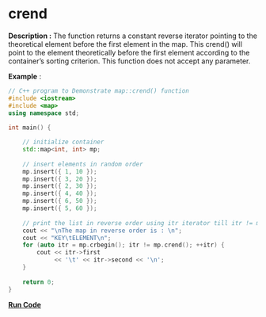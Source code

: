 # crend

**Description :** The function returns a constant reverse iterator pointing to the theoretical element before the first element in the map. This crend() will point to the element theoretically before the first element according to the container’s sorting criterion. This function does not accept any parameter.

**Example** :

```cpp
// C++ program to Demonstrate map::crend() function 
#include <iostream>
#include <map>
using namespace std; 
  
int main() { 

    // initialize container 
    std::map<int, int> mp; 
  
    // insert elements in random order 
    mp.insert({ 1, 10 }); 
    mp.insert({ 3, 20 }); 
    mp.insert({ 2, 30 }); 
    mp.insert({ 4, 40 }); 
    mp.insert({ 6, 50 }); 
    mp.insert({ 5, 60 }); 
  
    // print the list in reverse order using itr iterator till itr != mp.crend()
    cout << "\nThe map in reverse order is : \n"; 
    cout << "KEY\tELEMENT\n"; 
    for (auto itr = mp.crbegin(); itr != mp.crend(); ++itr) { 
        cout << itr->first 
             << '\t' << itr->second << '\n'; 
    } 
    
    return 0; 
} 
```

**[Run Code](https://rextester.com/BPCRKT34905)**
